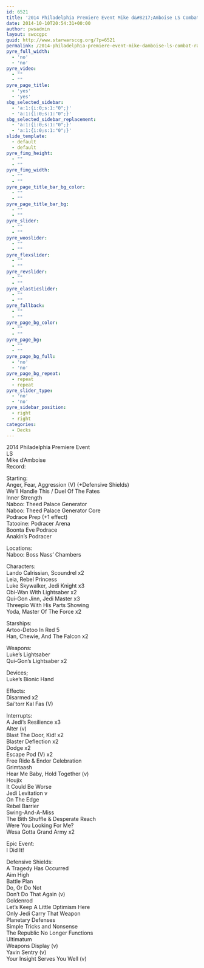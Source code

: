 ```yaml
---
id: 6521
title: '2014 Philadelphia Premiere Event Mike d&#8217;Amboise LS Combat Racing'
date: 2014-10-10T20:54:31+00:00
author: pwsadmin
layout: swccgpc
guid: http://www.starwarsccg.org/?p=6521
permalink: /2014-philadelphia-premiere-event-mike-damboise-ls-combat-racing/
pyre_full_width:
  - 'no'
  - 'no'
pyre_video:
  - ""
  - ""
pyre_page_title:
  - 'yes'
  - 'yes'
sbg_selected_sidebar:
  - 'a:1:{i:0;s:1:"0";}'
  - 'a:1:{i:0;s:1:"0";}'
sbg_selected_sidebar_replacement:
  - 'a:1:{i:0;s:1:"0";}'
  - 'a:1:{i:0;s:1:"0";}'
slide_template:
  - default
  - default
pyre_fimg_height:
  - ""
  - ""
pyre_fimg_width:
  - ""
  - ""
pyre_page_title_bar_bg_color:
  - ""
  - ""
pyre_page_title_bar_bg:
  - ""
  - ""
pyre_slider:
  - ""
  - ""
pyre_wooslider:
  - ""
  - ""
pyre_flexslider:
  - ""
  - ""
pyre_revslider:
  - ""
  - ""
pyre_elasticslider:
  - ""
  - ""
pyre_fallback:
  - ""
  - ""
pyre_page_bg_color:
  - ""
  - ""
pyre_page_bg:
  - ""
  - ""
pyre_page_bg_full:
  - 'no'
  - 'no'
pyre_page_bg_repeat:
  - repeat
  - repeat
pyre_slider_type:
  - 'no'
  - 'no'
pyre_sidebar_position:
  - right
  - right
categories:
  - Decks
---
```

2014 Philadelphia Premiere Event  
LS  
Mike d&#8217;Amboise  
Record:

Starting:  
Anger, Fear, Aggression (V) (+Defensive Shields)  
We&#8217;ll Handle This / Duel Of The Fates  
Inner Strength  
Naboo: Theed Palace Generator  
Naboo: Theed Palace Generator Core  
Podrace Prep (+1 effect)  
Tatooine: Podracer Arena  
Boonta Eve Podrace  
Anakin&#8217;s Podracer

Locations:  
Naboo: Boss Nass&#8217; Chambers

Characters:  
Lando Calrissian, Scoundrel x2  
Leia, Rebel Princess  
Luke Skywalker, Jedi Knight x3  
Obi-Wan With Lightsaber x2  
Qui-Gon Jinn, Jedi Master x3  
Threepio With His Parts Showing  
Yoda, Master Of The Force x2

Starships:  
Artoo-Detoo In Red 5  
Han, Chewie, And The Falcon x2

Weapons:  
Luke&#8217;s Lightsaber  
Qui-Gon&#8217;s Lightsaber x2

Devices;  
Luke&#8217;s Bionic Hand

Effects:  
Disarmed x2  
Sai&#8217;torr Kal Fas (V)

Interrupts:  
A Jedi&#8217;s Resilience x3  
Alter (v)  
Blast The Door, Kid! x2  
Blaster Deflection x2  
Dodge x2  
Escape Pod (V) x2  
Free Ride & Endor Celebration  
Grimtaash  
Hear Me Baby, Hold Together (v)  
Houjix  
It Could Be Worse  
Jedi Levitation v  
On The Edge  
Rebel Barrier  
Swing-And-A-Miss  
The Bith Shuffle & Desperate Reach  
Were You Looking For Me?  
Wesa Gotta Grand Army x2

Epic Event:  
I Did It!

Defensive Shields:  
A Tragedy Has Occurred  
Aim High  
Battle Plan  
Do, Or Do Not  
Don&#8217;t Do That Again (v)  
Goldenrod  
Let&#8217;s Keep A Little Optimism Here  
Only Jedi Carry That Weapon  
Planetary Defenses  
Simple Tricks and Nonsense  
The Republic No Longer Functions  
Ultimatum  
Weapons Display (v)  
Yavin Sentry (v)  
Your Insight Serves You Well (v)